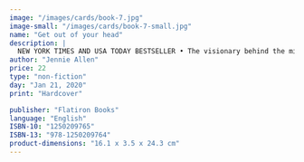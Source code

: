 ```yaml
---
image: "/images/cards/book-7.jpg"
image-small: "/images/cards/book-7-small.jpg"
name: "Get out of your head"
description: |
  NEW YORK TIMES AND USA TODAY BESTSELLER • The visionary behind the million-strong IF:Gathering challenges Christian women to transform their outlook and their lives by interrupting their spiraling thoughts and realizing their God-given power to think differently.
author: "Jennie Allen"
price: 22
type: "non-fiction"
day: "Jan 21, 2020"
print: "Hardcover"

publisher: "Flatiron Books"
language: "English"
ISBN-10: "1250209765"
ISBN-13: "978-1250209764"
product-dimensions: "16.1 x 3.5 x 24.3 cm"
---
```

